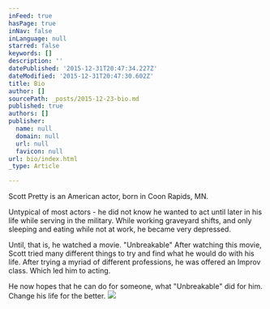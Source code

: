 ```yaml
---
inFeed: true
hasPage: true
inNav: false
inLanguage: null
starred: false
keywords: []
description: ''
datePublished: '2015-12-31T20:47:34.227Z'
dateModified: '2015-12-31T20:47:30.602Z'
title: Bio
author: []
sourcePath: _posts/2015-12-23-bio.md
published: true
authors: []
publisher:
  name: null
  domain: null
  url: null
  favicon: null
url: bio/index.html
_type: Article

---
```

Scott Pretty is an American actor, born in Coon Rapids, MN.

Untypical of most actors - he did not know he wanted to act until later in his life while serving in the military. While working graveyard shifts, and only sleeping and eating while not at work, he became very depressed.  

Until, that is, he watched a movie. "Unbreakable"  After watching this movie, Scott tried many different things to try and find what he would do with his life. After trying a myriad of different professions, he was offered an Improv class. Which led him to acting.

He now hopes that he can do for someone, what "Unbreakable" did for him. Change his life for the better.
![](https://the-grid-user-content.s3-us-west-2.amazonaws.com/48774cc3-38e4-4acc-88b0-0c7c8c6aa1a2.jpg)